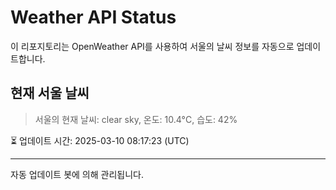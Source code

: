
# Weather API Status

이 리포지토리는 OpenWeather API를 사용하여 서울의 날씨 정보를 자동으로 업데이트합니다.

## 현재 서울 날씨
> 서울의 현재 날씨: clear sky, 온도: 10.4°C, 습도: 42%

⏳ 업데이트 시간: 2025-03-10 08:17:23 (UTC)

---
자동 업데이트 봇에 의해 관리됩니다.
